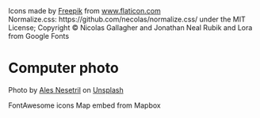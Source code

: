 <div>Icons made by <a href="https://www.freepik.com" title="Freepik">Freepik</a> from <a href="https://www.flaticon.com/" title="Flaticon">www.flaticon.com</a></div>
Normalize.css: https://github.com/necolas/normalize.css/ under the MIT License; Copyright © Nicolas Gallagher and Jonathan Neal
Rubik and Lora from Google Fonts 

# Computer photo
Photo by <a href="https://unsplash.com/@alesnesetril?utm_source=unsplash&utm_medium=referral&utm_content=creditCopyText">Ales Nesetril</a> on <a href="https://unsplash.com/s/photos/computer?utm_source=unsplash&utm_medium=referral&utm_content=creditCopyText">Unsplash</a>
  
  
FontAwesome icons
Map embed from Mapbox